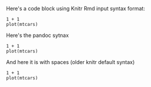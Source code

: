 Here's a code block using Knitr Rmd input syntax format:

```{r}
1 + 1
plot(mtcars)
```

Here's the pandoc sytnax


```{.r}
1 + 1
plot(mtcars)
```

And here it is with spaces (older knitr default syntax)


```{r }
1 + 1
plot(mtcars)
```

